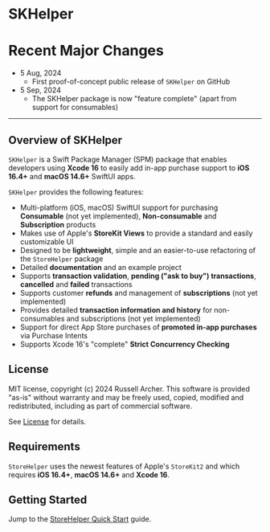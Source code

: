 # SKHelper

# Recent Major Changes
- 5 Aug, 2024
    - First proof-of-concept public release of `SKHelper` on GitHub
- 5 Sep, 2024
    - The SKHelper package is now "feature complete" (apart from support for consumables)
    
---

## Overview of SKHelper

`SKHelper` is a Swift Package Manager (SPM) package that enables developers using **Xcode 16** to easily add in-app purchase 
support to **iOS 16.4+** and **macOS 14.6+** SwiftUI apps. 

`SKHelper` provides the following features:

- Multi-platform (iOS, macOS) SwiftUI support for purchasing **Consumable** (not yet implemented), **Non-consumable** and **Subscription** products
- Makes use of Apple's **StoreKit Views** to provide a standard and easily customizable UI
- Designed to be **lightweight**, simple and an easier-to-use refactoring of the `StoreHelper` package
- Detailed **documentation** and an example project
- Supports **transaction validation**, **pending ("ask to buy") transactions**, **cancelled** and **failed** transactions
- Supports customer **refunds** and management of **subscriptions** (not yet implemented)
- Provides detailed **transaction information and history** for non-consumables and subscriptions (not yet implemented)
- Support for direct App Store purchases of **promoted in-app purchases** via Purchase Intents
- Supports Xcode 16's "complete" **Strict Concurrency Checking** 

## License

MIT license, copyright (c) 2024 Russell Archer. This software is provided "as-is" without warranty and may be freely used, copied, 
modified and redistributed, including as part of commercial software. 

See [License](https://russell-archer.github.io/SKHelper/documentation/skhelper/license) for details.

## Requirements
`StoreHelper` uses the newest features of Apple's `StoreKit2` and which requires **iOS 16.4+**, **macOS 14.6+** and **Xcode 16**.

## Getting Started

Jump to the [StoreHelper Quick Start](https://russell-archer.github.io/SKHelper/documentation/skhelper/quickstart) guide.

